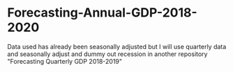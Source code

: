 # Forecasting-Annual-GDP-2018-2020
Data used has already been seasonally adjusted but I will use quarterly data and seasonally adjust and dummy out recession in another repository "Forecasting Quarterly GDP 2018-2019"
